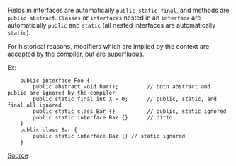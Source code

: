 Fields in interfaces are automatically `public static final`, and methods are `public abstract`.
`Classes` or `interfaces` nested in an `interface` are automatically `public` and `static` (all nested interfaces are automatically `static`).

For historical reasons, modifiers which are implied by the context are accepted by the compiler, but are superfluous.

Ex:

```
    public interface Foo {
        public abstract void bar(); 		// both abstract and public are ignored by the compiler
        public static final int X = 0; 	    // public, static, and final all ignored
        public static class Bar {} 		    // public, static ignored
        public static interface Baz {} 	    // ditto
    }
    public class Bar {
        public static interface Baz {} // static ignored
    }
```

[Source](http://pmd.sourceforge.net/pmd-5.3.2/pmd-java/rules/java/unusedcode.html#UnusedModifier)
